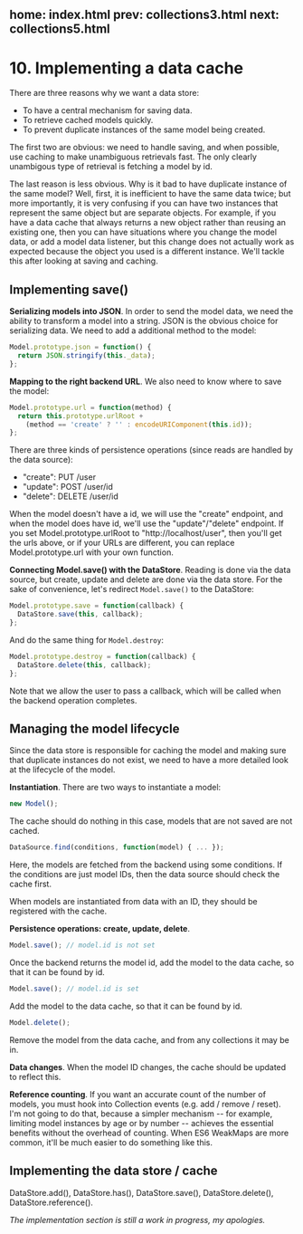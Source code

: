 home: index.html
prev: collections3.html
next: collections5.html
---
# 10. Implementing a data cache

There are three reasons why we want a data store:

*   To have a central mechanism for saving data.
*   To retrieve cached models quickly.
*   To prevent duplicate instances of the same model being created.

The first two are obvious: we need to handle saving, and when possible, use caching to make unambiguous retrievals fast. The only clearly unambigous type of retrieval is fetching a model by id.

The last reason is less obvious. Why is it bad to have duplicate instance of the same model? Well, first, it is inefficient to have the same data twice; but more importantly, it is very confusing if you can have two instances that represent the same object but are separate objects. For example, if you have a data cache that always returns a new object rather than reusing an existing one, then you can have situations where you change the model data, or add a model data listener, but this change does not actually work as expected because the object you used is a different instance. We'll tackle this after looking at saving and caching.

## Implementing save()

**Serializing models into JSON**. In order to send the model data, we need the ability to transform a model into a string. JSON is the obvious choice for serializing data. We need to add a additional method to the model:

```js
Model.prototype.json = function() {
  return JSON.stringify(this._data);
};
```

**Mapping to the right backend URL**. We also need to know where to save the model:

```js
Model.prototype.url = function(method) {
  return this.prototype.urlRoot +
    (method == 'create' ? '' : encodeURIComponent(this.id));
};
```

There are three kinds of persistence operations (since reads are handled by the data source):

*   "create": PUT /user
*   "update": POST /user/id
*   "delete": DELETE /user/id

When the model doesn't have a id, we will use the "create" endpoint, and when the model does have id, we'll use the "update"/"delete" endpoint. If you set Model.prototype.urlRoot to "http://localhost/user", then you'll get the urls above, or if your URLs are different, you can replace Model.prototype.url with your own function.

**Connecting Model.save() with the DataStore**. Reading is done via the data source, but create, update and delete are done via the data store. For the sake of convenience, let's redirect `Model.save()` to the DataStore:

```js
Model.prototype.save = function(callback) {
  DataStore.save(this, callback);
};
```

And do the same thing for `Model.destroy`:

```js
Model.prototype.destroy = function(callback) {
  DataStore.delete(this, callback);
};
```

Note that we allow the user to pass a callback, which will be called when the backend operation completes.

## Managing the model lifecycle

Since the data store is responsible for caching the model and making sure that duplicate instances do not exist, we need to have a more detailed look at the lifecycle of the model.

**Instantiation**. There are two ways to instantiate a model:

```js
new Model();
```

The cache should do nothing in this case, models that are not saved are not cached.

```js
DataSource.find(conditions, function(model) { ... });
```

Here, the models are fetched from the backend using some conditions. If the conditions are just model IDs, then the data source should check the cache first.

When models are instantiated from data with an ID, they should be registered with the cache.

**Persistence operations: create, update, delete**.

```js
Model.save(); // model.id is not set
```

Once the backend returns the model id, add the model to the data cache, so that it can be found by id.

```js
Model.save(); // model.id is set
```

Add the model to the data cache, so that it can be found by id.

```js
Model.delete();
```

Remove the model from the data cache, and from any collections it may be in.

**Data changes**. When the model ID changes, the cache should be updated to reflect this.

**Reference counting**. If you want an accurate count of the number of models, you must hook into Collection events (e.g. add / remove / reset). I'm not going to do that, because a simpler mechanism -- for example, limiting model instances by age or by number -- achieves the essential benefits without the overhead of counting. When ES6 WeakMaps are more common, it'll be much easier to do something like this.

## Implementing the data store / cache

DataStore.add(), DataStore.has(), DataStore.save(), DataStore.delete(), DataStore.reference().

_The implementation section is still a work in progress, my apologies._
